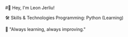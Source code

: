 #👋 Hey, I'm Leon Jerliu!

🛠️ Skills & Technologies
Programming: Python (Learning)

🎯 "Always learning, always improving."
